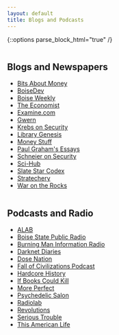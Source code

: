 ```yaml
---
layout: default
title: Blogs and Podcasts
---
```


{::options parse_block_html="true" /}
<div class="row">
<div class="column">

## Blogs and Newspapers  
* [Bits About Money](https://www.bitsaboutmoney.com/)
* [BoiseDev](https://boisedev.com/)
* [Boise Weekly](https://www.idahopress.com/boiseweekly/)
* [The Economist](https://www.economist.com/)
* [Examine.com](https://examine.com/)
* [Gwern](https://www.gwern.net/)
* [Krebs on Security](https://krebsonsecurity.com/)
* [Library Genesis](https://libgen.is/)
* [Money Stuff](https://www.bloomberg.com/view/topics/money-stuff)
* [Paul Graham's Essays](http://paulgraham.com/articles.html)
* [Schneier on Security](https://www.schneier.com/)
* [Sci-Hub](https://www.sci-hub.st/)
* [Slate Star Codex](https://astralcodexten.substack.com/)
* [Stratechery](https://stratechery.com/)
* [War on the Rocks](https://warontherocks.com/)

</div>	
<div class="column">

## Podcasts and Radio 
* [ALAB](https://www.alabseries.com/)
* [Boise State Public Radio](https://www.boisestatepublicradio.org/)
* [Burning Man Information Radio](https://bmir.org/)
* [Darknet Diaries](https://darknetdiaries.com/)
* [Dose Nation](https://www.dosenation.com/)
* [Fall of Civilizations Podcast](https://fallofcivilizationspodcast.com/)
* [Hardcore History](https://www.dancarlin.com/hardcore-history-series/)
* [If Books Could Kill](https://www.patreon.com/IfBooksPod)
* [More Perfect](https://www.wnyc.org/shows/radiolabmoreperfect/)
* [Psychedelic Salon](https://psychedelicsalon.com/podcasts/)
* [Radiolab](https://www.radiolab.org/)
* [Revolutions](https://www.revolutionspodcast.com/)
* [Serious Trouble](https://www.serioustrouble.show/)
* [This American Life](https://www.thisamericanlife.org/podcast)

</div>
</div>
